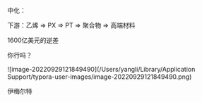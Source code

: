中化：

下游：乙烯 => PX => PT => 聚合物 => 高端材料

1600亿美元的逆差





你行吗？

![image-20220929121849490](/Users/yangli/Library/Application Support/typora-user-images/image-20220929121849490.png)

伊梅尔特